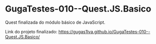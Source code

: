 # GugaTestes-010--Quest.JS.Basico
Quest finalizada do módulo básico de JavaScript.

Link do projeto finalizado: https://gugas1lva.github.io/GugaTestes-010--Quest.JS.Basico/
